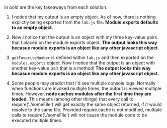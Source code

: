 In bold are the key takeaways from each solution.

1. I notice that my output is an empty object. As of now, there is nothing explictly being exported from the `lab.js` file. **Module.exports defaults to an empty object**.

2. Now I notice that the output is an object with my three key-value pairs that I placed on the module.exports object. **The output looks this way becasue module.exports is an object like any other javascript object.**

3. `getFavoriteNumber` is defined within `lab.js` and then exported on the `modules.exports` object. Now I notice that the output is an object with another key-value pair that is a method! **The output looks this way becasue module.exports is an object like any other javascript object.**

4. Some people may predict that I'd see multiple console logs. Normally when functions are invoked multiple times, the output is viewed multiple times. However, **node caches modules after the first time they are loaded**. This means (among other things) that every call to require('./someFile') will get exactly the same object returned, if it would resolve to the same file. Provided require.cache is not modified, multiple calls to require('./someFile') will not cause the module code to be executed multiple times.
